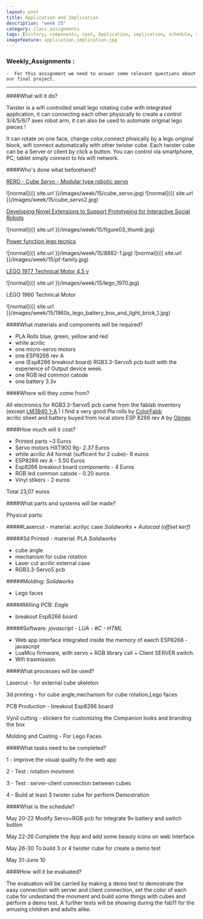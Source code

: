 ```yaml
---
layout: post
title: Application and Implication
description: "week 15"
category: Class_assignments
tags: [history, components, cost, Application, implication, schedule, servo, fabacademy, 5v, 3.3v, rgb led, evalutation, twistercube ]
imagefeature: application_implication.jpg
---
```


### Weekly_Assignments :

	-  For this assignment we need to answer some relevant questions about our final project.


****

####What will it do?

Twister is a wifi controlled small lego rotating cube with integrated application, it can connecting each other physically to create a control 3/4/5/6/7 axes robot arm, it can also be used to automate original lego pieces !

It can rotate on one face, change color,connect phisically by a lego original block, wifi connect automatically with other twister cube. 
Each twister cube can be a Server or client by click a button.
You can control via smartphone, PC, tablet simply connect to his wifi network.


####Who's done what beforehand?

[RERO - Cube Servo - Modular type robotic servo](http://rero.com.my)

![normal]({{ site.url }}/images/week/15/cube_servo.jpg)
![normal]({{ site.url }}/images/week/15/cube_servo2.jpg)

[Developing Novel Extensions to Support Prototyping for Interactive Social Robots](http://www.bartneck.de/publications/2009/supportPrototypingInteractiveSocialRobots/index.html)

![normal]({{ site.url }}/images/week/15/figure03_thumb.jpg)

[Power function lego tecnics](http://www.holgermatthes.de/bricks/en/powerfunctions.php)

![normal]({{ site.url }}/images/week/15/8882-1.jpg)
![normal]({{ site.url }}/images/week/15/pf-family.jpg)


[LEGO 1977 Technical Motor 4.5 v ](http://brickset.com/sets/870-1/Technical-Motor-4-5-V)

![normal]({{ site.url }}/images/week/15/lego_1970.jpg)

LEGO 1960 Technical Motor 

![normal]({{ site.url }}/images/week/15/1960s_lego_battery_box_and_light_brick_1.jpg)

####What materials and components will be required?

- PLA Rolls blue, green, yellow and red
- white acrilic
- one micro-servo motors
- one ESP8266 rev A
- one (Esp8266 breakout board) RGB3.3-Servo5 pcb built with the experience of Output device week.
- one RGB led common catode
- one battery 3.3v


####Where will they come from?

All electronics for RGB3.3-Servo5 pcb came from the fablab inventory (except [LM3940 1-A](http://www.ti.com/lit/ds/symlink/lm3940.pdf) )
I find a very good Pla rolls by [ColorFabb](http://colorfabb.com/pla-pha)  
acrilic sheet and battery buyed from local store
ESP 8266 rev A by [Olimex](https://www.olimex.com/Products/IoT/MOD-WIFI-ESP8266-DEV/open-source-hardware)


####How much will it cost?

- Printed parts ~3 Euros
- Servo motors HXT900 9g- 2.37 Euros
- white acrilic A4 format (sufficent for 2 cube)- 6 euros
- ESP8266 rev A - 5.50 Euros
- Esp8266 breakout board components - 4 Euros
- RGB led common catode - 0.20 euros
- Vinyl stikers - 2 euros

Total 23,07 euros

####What parts and systems will be made?

Physical parts:

#####Lasercut - material: acrilyc case
*Solidworks + Autocad (offset kerf)*

#####3d Printed - material: PLA
*Solidworks* 

- cube angle
- mechanism for cube rotation 
- Laser cut acrilic external case 
- RGB3.3-Servo5 pcb

#####Molding:
*Solidworks* 

- Lego faces

#####Milling PCB:
*Eagle*

- breakout Esp8266 board 

#####Software:
*javascript - LUA - #C - HTML*

- Web app interface integrated inside the memory of eaech ESP8266 - javascript
- LuaMcu firmware, with servo + RGB library call + Client SERVER switch.
- Wifi trasmission.

####What processes will be used?

Lasercut - for external cube skeleton

3d printing - for cube angle,mechanism for cube rotation,Lego faces 

PCB Production - breakout Esp8266 board  

Vynil cutting - stickers for customizing the Companion looks and branding the box

Molding and Casting - For Lego Faces

####What tasks need to be completed?

1 - improve the visual quality fo the web app

2 - Test : rotation movment

3 - Test : server-client connection between cubes

4 - Build at least 3 twister cube for perform Demostration

####What is the schedule?

May 20-22	  Modify Servo+RGB pcb for integrate 9v battery and switch button

May 22-26	  Complete the App and add some beauty icons on web interface

May 26-30	  To build 3 or 4 twister cube for create a demo test

May 31-June 10	  

####How will it be evaluated?

The evaluation will be carried by making a demo test to demostrate the easy connection with server and client connection, set the color of each cube for undestand the movment and build some things with cubes and perform a demo test. A further tests will be showing during the fab11 for the amusing children and adults alike.




